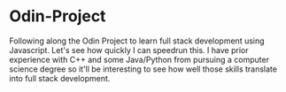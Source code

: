 # Odin-Project
Following along the Odin Project to learn full stack development using Javascript.
Let's see how quickly I can speedrun this. I have prior experience with C++ and some Java/Python from pursuing a computer science degree so it'll be interesting to see how well those skills translate into full stack development.
